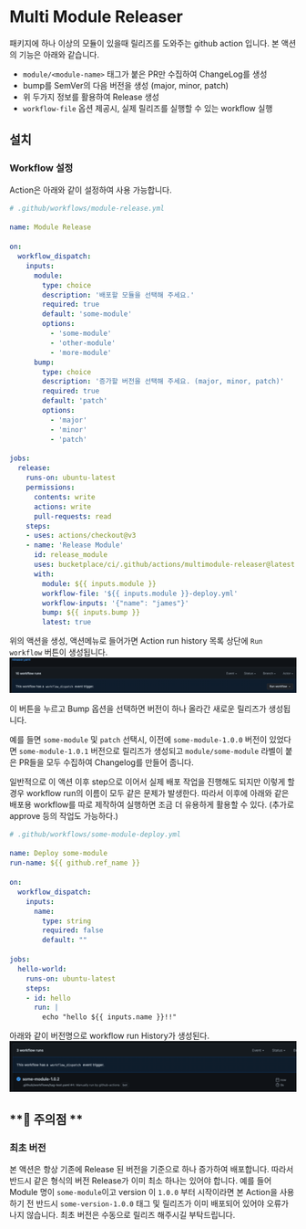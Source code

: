 # Multi Module Releaser
패키지에 하나 이상의 모듈이 있을때 릴리즈를 도와주는 github action 입니다.
본 액션의 기능은 아래와 같습니다.
 - `module/<module-name>` 태그가 붙은 PR만 수집하여 ChangeLog를 생성
 - bump를 SemVer의 다음 버전을 생성 (major, minor, patch)
 - 위 두가지 정보를 활용하여 Release 생성
 - `workflow-file` 옵션 제공시, 실제 릴리즈를 실행할 수 있는 workflow 실행

## 설치
### Workflow 설정

Action은 아래와 같이 설정하여 사용 가능합니다.

```yml
# .github/workflows/module-release.yml

name: Module Release

on:
  workflow_dispatch:
    inputs:
      module:
        type: choice
        description: '배포할 모듈을 선택해 주세요.'
        required: true
        default: 'some-module'
        options:
          - 'some-module'
          - 'other-module'
          - 'more-module'
      bump:
        type: choice
        description: '증가할 버전을 선택해 주세요. (major, minor, patch)'
        required: true
        default: 'patch'
        options:
          - 'major'
          - 'minor'
          - 'patch'

jobs:
  release:
    runs-on: ubuntu-latest
    permissions:
      contents: write
      actions: write
      pull-requests: read
    steps:
    - uses: actions/checkout@v3
    - name: 'Release Module'
      id: release_module
      uses: bucketplace/ci/.github/actions/multimodule-releaser@latest
      with:
        module: ${{ inputs.module }}
        workflow-file: '${{ inputs.module }}-deploy.yml'
        workflow-inputs: '{"name": "james"}'
        bump: ${{ inputs.bump }}
        latest: true
```

위의 액션을 생성, 액션메뉴로 들어가면 Action run history 목록 상단에 `Run workflow` 버튼이 생성됩니다.
![run workflow 버튼](images/run_workflows.png)

이 버튼을 누르고 Bump 옵션을 선택하면 버전이 하나 올라간 새로운 릴리즈가 생성됩니다.

예를 들면 `some-module` 및 `patch` 선택시, 이전에 `some-module-1.0.0` 버전이 있었다면  `some-module-1.0.1` 버전으로 릴리즈가 생성되고 `module/some-module` 라벨이 붙은 PR들을 모두 수집하여 Changelog를 만들어 줍니다.

일반적으로 이 액션 이후 step으로 이어서 실제 배포 작업을 진행해도 되지만 이렇게 할 경우 workflow run의 이름이 모두 같은 문제가 발생한다.
따라서 이후에 아래와 같은 배포용 workflow를 따로 제작하여 실행하면 조금 더 유용하게 활용할 수 있다. (추가로 approve 등의 작업도 가능하다.)

```yml
# .github/workflows/some-module-deploy.yml

name: Deploy some-module
run-name: ${{ github.ref_name }}

on:
  workflow_dispatch:
    inputs:
      name:
        type: string
        required: false
        default: ""

jobs:
  hello-world:
    runs-on: ubuntu-latest
    steps:
    - id: hello
      run: |
        echo "hello ${{ inputs.name }}!!"
```

아래와 같이 버전명으로 workflow run History가 생성된다.
![run history](images/workflow_run_history.png)

## **🚨 주의점 **
### 최초 버전
본 액션은 항상 기존에 Release 된 버전을 기준으로 하나 증가하여 배포합니다. 따라서 반드시 같은 형식의 버전 Release가 이미 최소 하나는 있어야 합니다. 예를 들어 Module 명이 `some-module`이고 version 이 `1.0.0` 부터 시작이라면 본 Action을 사용하기 전 반드시 `some-version-1.0.0` 태그 및 릴리즈가 이미 배포되어 있어야 오류가 나지 않습니다. 최초 버전은 수동으로 릴리즈 해주시길 부탁드립니다.

